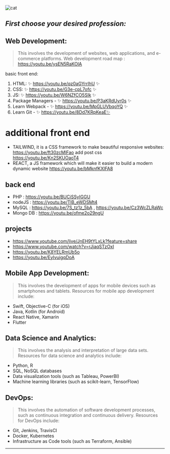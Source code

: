 ![cat](https://thumbs.dreamstime.com/b/vector-thin-line-computer-science-poster-banner-computer-science-poster-banner-template-information-technology-machine-learning-122820300.jpg)
## _First choose your desired profession:_
## Web Development: 
> This involves the development of websites, web applications, and e-commerce platforms. 
Web development road map : https://youtu.be/ysEN5RaKOlA

 basic front end:
1. HTML: ✨ https://youtu.be/qz0aGYrrlhU  ✨  
2. CSS:   ✨ https://youtu.be/G3e-cpL7ofc  ✨ 
3. JS:   ✨ https://youtu.be/W6NZfCO5SIk ✨ 
4. Package Managers  -  ✨ https://youtu.be/P3aKRdUyr0s ✨ 
5. Learn Webpack -  ✨ https://youtu.be/MpGLUVbqoYQ ✨ 
6. Learn Git - ✨ https://youtu.be/8Dd7KRpKeaE✨ 


# additional front end
- TAILWIND, it is a CSS framework to make beautiful responsive websites: 
 https://youtu.be/ft30zcMlFao add post css https://youtu.be/Kn2SKUOaoT4
- REACT, a JS framework which will make it easier to build a modern dynamic website 
 https://youtu.be/bMknfKXIFA8


## back end
- PHP : https://youtu.be/BUCiSSyIGGU 
- nodeJS : https://youtu.be/TlB_eWDSMt4
- MySQL : https://youtu.be/7S_tz1z_5bA , https://youtu.be/Cz3WcZLRaWc
- Mongo DB : https://youtu.be/ofme2o29ngU

## projects
- https://www.youtube.com/live/JnEH9tYLxLk?feature=share
- https://www.youtube.com/watch?v=rJjaqSTzOxI
- https://youtu.be/K8YELRmUb5o
-  https://youtu.be/EyIvuigqDoA

## Mobile App Development: 
> This involves the development of apps for mobile devices such as smartphones and tablets. Resources for mobile app development include:

- Swift, Objective-C (for iOS)
- Java, Kotlin (for Android)
- React Native, Xamarin
- Flutter

## Data Science and Analytics: 
>This involves the analysis and interpretation of large data sets. Resources for data science and analytics include:

- Python, R
- SQL, NoSQL databases
- Data visualization tools (such as Tableau, PowerBI)
- Machine learning libraries (such as scikit-learn, TensorFlow)

## DevOps: 
>This involves the automation of software development processes, such as continuous integration and continuous delivery. Resources for DevOps include:

- Git, Jenkins, TravisCI
- Docker, Kubernetes
- Infrastructure as Code tools (such as Terraform, Ansible)
---------------------------------------------------------
